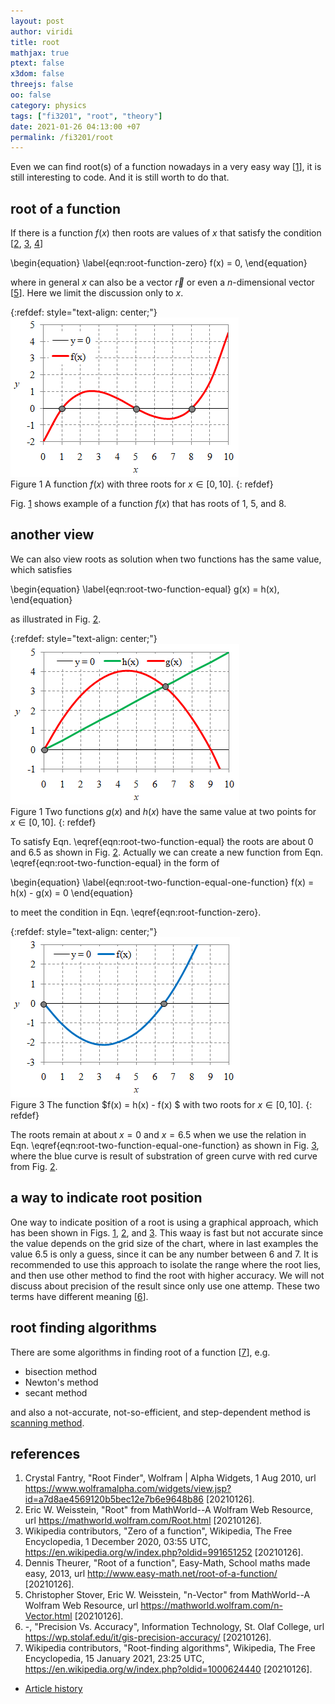 ```yaml
---
layout: post
author: viridi
title: root
mathjax: true
ptext: false
x3dom: false
threejs: false
oo: false
category: physics
tags: ["fi3201", "root", "theory"]
date: 2021-01-26 04:13:00 +07
permalink: /fi3201/root
---
```

Even we can find root(s) of a function nowadays in a very easy way [[1](#ref1)], it is still interesting to code. And it is still worth to do that. 


## root of a function
If there is a function $f(x)$ then roots are values of $x$ that satisfy the condition [[2](#ref2), [3](#ref3), [4](#ref4)]

\begin{equation}
\label{eqn:root-function-zero}
f(x) = 0,
\end{equation}

where in general $x$ can also be a vector $\vec{r}$ or even a $n$-dimensional vector [[5](#ref5)]. Here we limit the discussion only to $x$.

{:refdef: style="text-align: center;"}
![..](/assets/img/math/root/root-fx-0.png)
<br />
Figure <a name="fig:root-root-fx-0">1</a> A function $f(x)$ with three roots for $x \in [0, 10]$.
{: refdef}

Fig. <a href="#fig:root-root-fx-0">1</a> shows example of a function $f(x)$ that has roots of $1$, $5$, and $8$.


## another view
We can also view roots as solution when two functions has the same value, which satisfies

\begin{equation}
\label{eqn:root-two-function-equal}
g(x) = h(x),
\end{equation}

as illustrated in Fig. <a href="#fig:root-root-gx-hx">2</a>.

{:refdef: style="text-align: center;"}
![..](/assets/img/math/root/root-gx-hx.png)
<br />
Figure <a name="fig:root-root-gx-hx">1</a> Two functions $g(x)$ and $h(x)$ have the same value at two points for $x \in [0, 10]$.
{: refdef}

To satisfy Eqn. \eqref{eqn:root-two-function-equal} the roots are about $0$ and $6.5$ as shown in Fig. <a href="#fig:root-root-gx-hx">2</a>. Actually we can create a new function from Eqn. \eqref{eqn:root-two-function-equal} in the form of

\begin{equation}
\label{eqn:root-two-function-equal-one-function}
f(x) = h(x) - g(x) = 0
\end{equation}

to meet the condition in Eqn. \eqref{eqn:root-function-zero}.

{:refdef: style="text-align: center;"}
![..](/assets/img/math/root/root-fx-gx-hx.png)
<br />
Figure <a name="fig:root-root-fx-gx-hx">3</a> The function $f(x) = h(x) - f(x) $ with two roots for $x \in [0, 10]$.
{: refdef}

The roots remain at about $x = 0$ and $x = 6.5$ when we use the relation in Eqn. \eqref{eqn:root-two-function-equal-one-function} as shown in Fig. <a href="#fig:root-root-fx-gx-hx">3</a>, where the blue curve is result of substration of green curve with red curve from Fig. <a href="#fig:root-root-gx-hx">2</a>. 


## a way to indicate root position
One way to indicate position of a root is using a graphical approach, which has been shown in Figs. <a href="#fig:root-root-fx-0">1</a>, <a href="#fig:root-root-gx-hx">2</a>, and <a href="#fig:root-root-fx-gx-hx">3</a>. This waay is fast but not accurate since the value depends on the grid size of the chart, where in last examples the value $6.5$ is only a guess, since it can be any number between $6$ and $7$. It is recommended to use this approach to isolate the range where the root lies, and then use other method to find the root with higher accuracy. We will not discuss about precision of the result since only use one attemp. These two terms have different meaning [[6](#ref6)].


## root finding algorithms
There are some algorithms in finding root of a function [[7](#ref7)], e.g.

+ bisection method
+ Newton's method
+ secant method

and also a not-accurate, not-so-efficient, and step-dependent method is [scanning method](/fi3201/root-scanning).


## references
1. <a name="ref1"></a>Crystal Fantry, "Root Finder", Wolfram \| Alpha Widgets, 1 Aug 2010, url <https://www.wolframalpha.com/widgets/view.jsp?id=a7d8ae4569120b5bec12e7b6e9648b86> [20210126].
2. <a name="ref2"></a>Eric W. Weisstein, "Root" from MathWorld--A Wolfram Web Resource, url <https://mathworld.wolfram.com/Root.html> [20210126].
3. <a name="ref3"></a>Wikipedia contributors, "Zero of a function", Wikipedia, The Free Encyclopedia, 1 December 2020, 03:55 UTC, <https://en.wikipedia.org/w/index.php?oldid=991651252> [20210126].
4. <a name="ref4"></a>Dennis Theurer, "Root of a function", Easy-Math, School maths made easy, 2013, url <http://www.easy-math.net/root-of-a-function/> [20210126].
5. <a name="ref5"></a>Christopher Stover, Eric W. Weisstein, "n-Vector" from MathWorld--A Wolfram Web Resource, url <https://mathworld.wolfram.com/n-Vector.html> [20210126].
6. <a name="ref6"></a>-, "Precision Vs. Accuracy", Information Technology, St. Olaf College, url <https://wp.stolaf.edu/it/gis-precision-accuracy/> [20210126].
7. <a name="ref7"></a>Wikipedia contributors, "Root-finding algorithms", Wikipedia, The Free Encyclopedia, 15 January 2021, 23:25 UTC, <https://en.wikipedia.org/w/index.php?oldid=1000624440> [20210126].

+ [Article history](https://github.com/butiran/butiran.github.io/commits/master/_posts/fi3201/2021-01-26-root.md)
